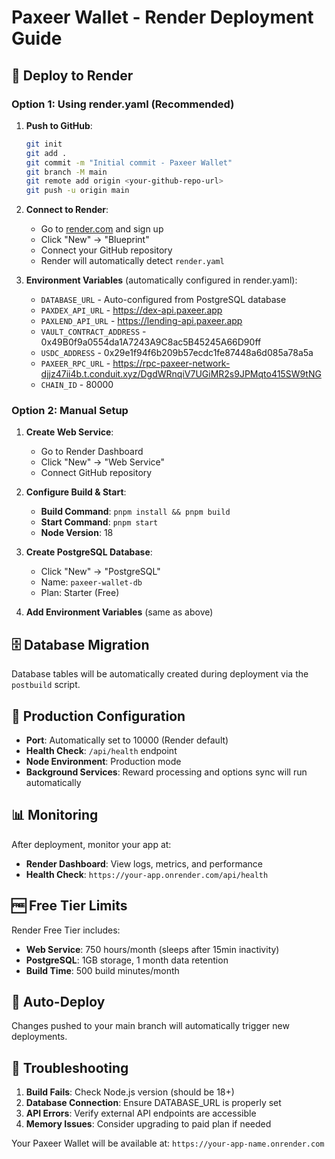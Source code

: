 # Paxeer Wallet - Render Deployment Guide

## 🚀 Deploy to Render

### Option 1: Using render.yaml (Recommended)

1. **Push to GitHub**:
   ```bash
   git init
   git add .
   git commit -m "Initial commit - Paxeer Wallet"
   git branch -M main
   git remote add origin <your-github-repo-url>
   git push -u origin main
   ```

2. **Connect to Render**:
   - Go to [render.com](https://render.com) and sign up
   - Click "New" → "Blueprint"
   - Connect your GitHub repository
   - Render will automatically detect `render.yaml`

3. **Environment Variables** (automatically configured in render.yaml):
   - `DATABASE_URL` - Auto-configured from PostgreSQL database
   - `PAXDEX_API_URL` - https://dex-api.paxeer.app
   - `PAXLEND_API_URL` - https://lending-api.paxeer.app
   - `VAULT_CONTRACT_ADDRESS` - 0x49B0f9a0554da1A7243A9C8ac5B45245A66D90ff
   - `USDC_ADDRESS` - 0x29e1f94f6b209b57ecdc1fe87448a6d085a78a5a
   - `PAXEER_RPC_URL` - https://rpc-paxeer-network-djjz47ii4b.t.conduit.xyz/DgdWRnqiV7UGiMR2s9JPMqto415SW9tNG
   - `CHAIN_ID` - 80000

### Option 2: Manual Setup

1. **Create Web Service**:
   - Go to Render Dashboard
   - Click "New" → "Web Service"
   - Connect GitHub repository

2. **Configure Build & Start**:
   - **Build Command**: `pnpm install && pnpm build`
   - **Start Command**: `pnpm start`
   - **Node Version**: 18

3. **Create PostgreSQL Database**:
   - Click "New" → "PostgreSQL"
   - Name: `paxeer-wallet-db`
   - Plan: Starter (Free)

4. **Add Environment Variables** (same as above)

## 🗄️ Database Migration

Database tables will be automatically created during deployment via the `postbuild` script.

## 🔧 Production Configuration

- **Port**: Automatically set to 10000 (Render default)
- **Health Check**: `/api/health` endpoint
- **Node Environment**: Production mode
- **Background Services**: Reward processing and options sync will run automatically

## 📊 Monitoring

After deployment, monitor your app at:
- **Render Dashboard**: View logs, metrics, and performance
- **Health Check**: `https://your-app.onrender.com/api/health`

## 🆓 Free Tier Limits

Render Free Tier includes:
- **Web Service**: 750 hours/month (sleeps after 15min inactivity)
- **PostgreSQL**: 1GB storage, 1 month data retention
- **Build Time**: 500 build minutes/month

## 🔄 Auto-Deploy

Changes pushed to your main branch will automatically trigger new deployments.

## 🐛 Troubleshooting

1. **Build Fails**: Check Node.js version (should be 18+)
2. **Database Connection**: Ensure DATABASE_URL is properly set
3. **API Errors**: Verify external API endpoints are accessible
4. **Memory Issues**: Consider upgrading to paid plan if needed

Your Paxeer Wallet will be available at: `https://your-app-name.onrender.com`

